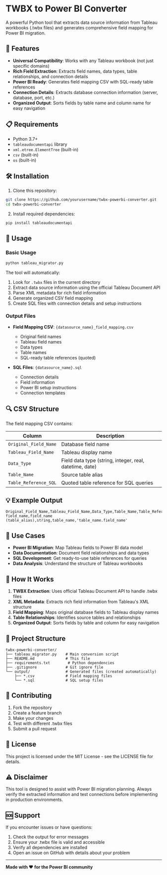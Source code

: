 # TWBX to Power BI Converter

A powerful Python tool that extracts data source information from Tableau workbooks (.twbx files) and generates comprehensive field mapping for Power BI migration.

## 🚀 Features

- **Universal Compatibility**: Works with any Tableau workbook (not just specific domains)
- **Rich Field Extraction**: Extracts field names, data types, table relationships, and connection details
- **Power BI Ready**: Generates field mapping CSV with SQL-ready table references
- **Connection Details**: Extracts database connection information (server, database, port, etc.)
- **Organized Output**: Sorts fields by table name and column name for easy navigation

## 📋 Requirements

- Python 3.7+
- `tableaudocumentapi` library
- `xml.etree.ElementTree` (built-in)
- `csv` (built-in)
- `os` (built-in)

## 🛠️ Installation

1. Clone this repository:
```bash
git clone https://github.com/yourusername/twbx-powerbi-converter.git
cd twbx-powerbi-converter
```

2. Install required dependencies:
```bash
pip install tableaudocumentapi
```

## 📖 Usage

### Basic Usage

```bash
python tableau_migrator.py
```

The tool will automatically:
1. Look for `.twbx` files in the current directory
2. Extract data source information using the official Tableau Document API
3. Parse XML metadata for rich field information
4. Generate organized CSV field mapping
5. Create SQL files with connection details and setup instructions

### Output Files

- **Field Mapping CSV**: `{datasource_name}_field_mapping.csv`
  - Original field names
  - Tableau field names
  - Data types
  - Table names
  - SQL-ready table references (quoted)

- **SQL Files**: `{datasource_name}.sql`
  - Connection details
  - Field information
  - Power BI setup instructions
  - Connection templates

## 🔍 CSV Structure

The field mapping CSV contains:

| Column | Description |
|--------|-------------|
| `Original_Field_Name` | Database field name |
| `Tableau_Field_Name` | Tableau display name |
| `Data_Type` | Field data type (string, integer, real, datetime, date) |
| `Table_Name` | Source table alias |
| `Table_Reference_SQL` | Quoted table reference for SQL queries |

## 💡 Example Output

```csv
Original_Field_Name,Tableau_Field_Name,Data_Type,Table_Name,Table_Reference_SQL
field_name,field_name (table_alias),string,table_name,'table_name.field_name'
```

## 🎯 Use Cases

- **Power BI Migration**: Map Tableau fields to Power BI data model
- **Data Documentation**: Document field relationships and data types
- **SQL Development**: Get ready-to-use table references for queries
- **Data Analysis**: Understand the structure of Tableau workbooks

## 🔧 How It Works

1. **TWBX Extraction**: Uses official Tableau Document API to handle .twbx files
2. **XML Metadata**: Extracts rich field information from Tableau's XML structure
3. **Field Mapping**: Maps original database fields to Tableau display names
4. **Table Relationships**: Identifies source tables and relationships
5. **Organized Output**: Sorts fields by table and column for easy navigation

## 📁 Project Structure

```
twbx-powerbi-converter/
├── tableau_migrator.py    # Main conversion script
├── README.md              # This file
├── requirements.txt        # Python dependencies
├── .gitignore             # Git ignore file
└── output/                # Generated files (created automatically)
    ├── *.csv              # Field mapping files
    └── *.sql              # SQL setup files
```

## 🤝 Contributing

1. Fork the repository
2. Create a feature branch
3. Make your changes
4. Test with different .twbx files
5. Submit a pull request

## 📝 License

This project is licensed under the MIT License - see the LICENSE file for details.

## ⚠️ Disclaimer

This tool is designed to assist with Power BI migration planning. Always verify the extracted information and test connections before implementing in production environments.

## 🆘 Support

If you encounter issues or have questions:
1. Check the output for error messages
2. Ensure your .twbx file is valid and accessible
3. Verify all dependencies are installed
4. Open an issue on GitHub with details about your problem

---

**Made with ❤️ for the Power BI community**
